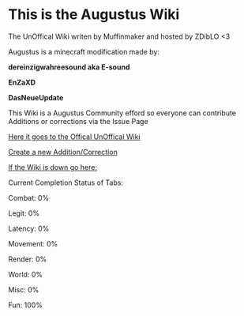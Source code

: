 # This is the Augustus Wiki

The UnOffical Wiki writen by Muffinmaker and hosted by ZDibLO <3

Augustus is a minecraft modification made by:

**dereinzigwahreesound aka E-sound**

**EnZaXD**

**DasNeueUpdate**


This Wiki is a Augustus Community efford so everyone can contribute Additions or corrections via the Issue Page

[Here it goes to the Offical UnOffical Wiki](https://augustus-wiki.vercel.app/)

[Create a new Addition/Correction](https://github.com/Muffinmaker2/Augustus-Wiki/issues/new/choose)

[If the Wiki is down go here:](https://github.com/Muffinmaker2/Augustus-Wiki/tree/master/src/content/docs)



Current Completion Status of Tabs:

Combat: 0%

Legit: 0%

 Latency: 0%

 Movement: 0%

 Render: 0%

 World: 0%

 Misc: 0%

 Fun: 100%
